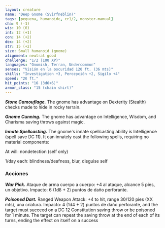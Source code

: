 ```yaml
---
layout: creature
name: "Deep Gnome (Svirfneblin)"
tags: [pequena, humanoide, cr1/2, monster-manual]
cha: 9 (-1)
wis: 10 (0)
int: 12 (+1)
con: 14 (+2)
dex: 14 (+2)
str: 15 (+2)
size: Small humanoid (gnome)
alignment: neutral good
challenge: "1/2 (100 XP)"
languages: "Gnomish, Terran, Undercommon"
senses: "Visión en la oscuridad 120 ft. (36 mts)"
skills: "Investigation +3, Percepción +2, Sigilo +4"
speed: "20 ft."
hit_points: "16 (3d6+6)"
armor_class: "15 (chain shirt)"
---
```


***Stone Camouflage.*** The gnome has advantage on Dexterity (Stealth) checks made to hide in rocky terrain.

***Gnome Cunning.*** The gnome has advantage on Intelligence, Wisdom, and Charisma saving throws against magic.

***Innate Spellcasting.*** The gnome's innate spellcasting ability is Intelligence (spell save DC 11). It can innately cast the following spells, requiring no material components:

At will: nondetection (self only)

1/day each: blindness/deafness, blur, disguise self

### Acciones

***War Pick.*** Ataque de arma cuerpo a cuerpo: +4 al ataque, alcance 5 pies, un objetivo. Impacto: 6 (1d8 + 2) puntos de daño perforante.

***Poisoned Dart.*** Ranged Weapon Attack: +4 to hit, range 30/120 pies (XX mts), una criatura. Impacto: 4 (1d4 + 2) puntos de daño perforante, and the target must succeed on a DC 12 Constitution saving throw or be poisoned for 1 minute. The target can repeat the saving throw at the end of each of its turns, ending the effect on itself on a success